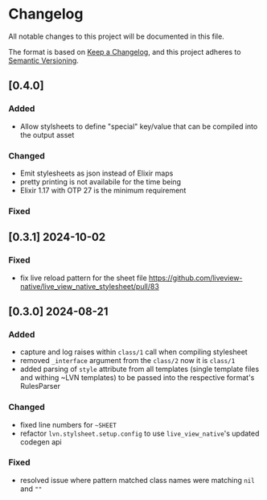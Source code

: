 # Changelog

All notable changes to this project will be documented in this file.

The format is based on [Keep a Changelog](https://keepachangelog.com/en/1.1.0/),
and this project adheres to [Semantic Versioning](https://semver.org/spec/v2.0.0.html).

## [0.4.0]

### Added

- Allow stylsheets to define "special" key/value that can be compiled into the output asset

### Changed

* Emit stylesheets as json instead of Elixir maps
* pretty printing is not availabile for the time being
* Elixir 1.17 with OTP 27 is the minimum requirement

### Fixed

## [0.3.1] 2024-10-02

### Fixed

* fix live reload pattern for the sheet file https://github.com/liveview-native/live_view_native_stylesheet/pull/83

## [0.3.0] 2024-08-21

### Added

* capture and log raises within `class/1` call when compiling stylesheet
* removed `_interface` argument from the `class/2` now it is `class/1`
* added parsing of `style` attribute from all templates (single template files and withing ~LVN templates) to be passed into the respective format's RulesParser

### Changed

* fixed line numbers for `~SHEET`
* refactor `lvn.stylsheet.setup.config` to use `live_view_native`'s updated codegen api

### Fixed

* resolved issue where pattern matched class names were matching `nil` and `""`
